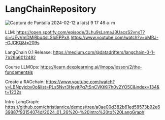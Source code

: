 # LangChainRepository

![Captura de Pantalla 2024-02-12 a la(s) 9 17 46 a  m](https://github.com/wilberj88/LangChainRepository/assets/49035216/33a6bc53-6fca-4a38-a2a5-582df6967e98)


LLM:
https://open.spotify.com/episode/3Lhu9sLamaJ3UacsS2vnxT?si=UEvVmDMjRbu4sLSIxEPPxA
https://www.youtube.com/watch?v=oMRJ--GJCKQ&t=209s

LangChain 0.1 Release: https://medium.com/@datadrifters/langchain-0-1-7b26a6012482

Course LLMOps: 
https://learn.deeplearning.ai/llmops/lesson/2/the-fundamentals

Create a RAGchain:
https://www.youtube.com/watch?v=LBNpyjcbv0o&list=PLs5Nvr3HeyjtPq7tSnCVKtKi7h0v2YO5C&index=134&t=1232s

Intro LangGraph:
https://github.com/christianrice/demos/tree/a0ae00d382b61ed58573b92e639887f93154074d/2024_01_26%20-%20Intro%20to%20LangGraph
